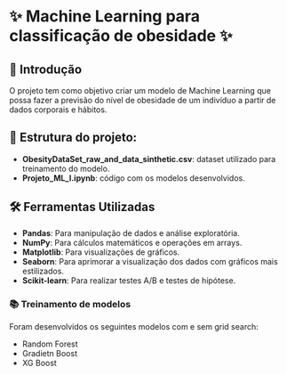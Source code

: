 # ✨ Machine Learning para classificação de obesidade ✨

## 📌 Introdução
O projeto tem como objetivo criar um modelo de Machine Learning que possa fazer a previsão do nível de obesidade de um indivíduo a partir de dados corporais e hábitos.

## 📖 Estrutura do projeto:
- **ObesityDataSet_raw_and_data_sinthetic.csv**: dataset utilizado para treinamento do modelo.
- **Projeto_ML_I.ipynb**: código com os modelos desenvolvidos.

## 🛠 Ferramentas Utilizadas
- **Pandas**: Para manipulação de dados e análise exploratória.
- **NumPy**: Para cálculos matemáticos e operações em arrays.
- **Matplotlib**: Para visualizações de gráficos.
- **Seaborn**: Para aprimorar a visualização dos dados com gráficos mais estilizados.
- **Scikit-learn**: Para realizar testes A/B e testes de hipótese.

### 📚 Treinamento de modelos
Foram desenvolvidos os seguintes modelos com e sem grid search:
- Random Forest
- Gradietn Boost
- XG Boost
